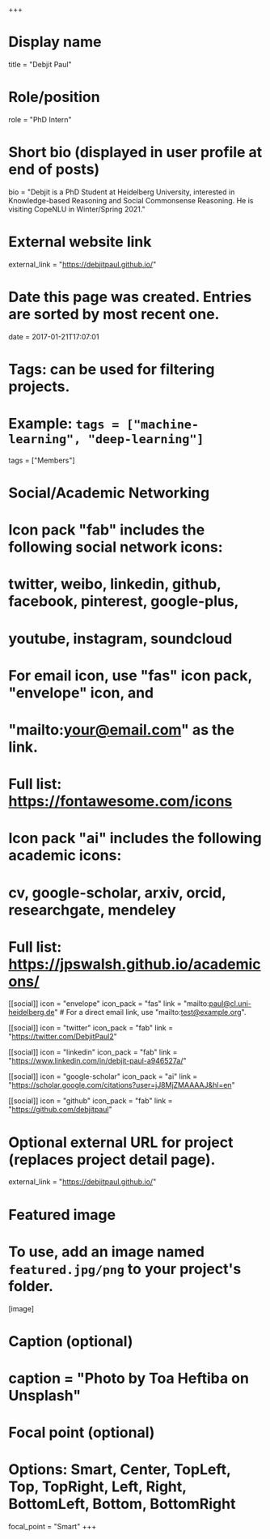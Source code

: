 +++
# Display name
title = "Debjit Paul"

# Role/position
role = "PhD Intern"

# Short bio (displayed in user profile at end of posts)
bio = "Debjit is a PhD Student at Heidelberg University, interested in Knowledge-based Reasoning and Social Commonsense Reasoning. He is visiting CopeNLU in Winter/Spring 2021."

# External website link
external_link = "https://debjitpaul.github.io/"

# Date this page was created. Entries are sorted by most recent one.
date = 2017-01-21T17:07:01

# Tags: can be used for filtering projects.
# Example: `tags = ["machine-learning", "deep-learning"]`
tags = ["Members"]

# Social/Academic Networking
#
# Icon pack "fab" includes the following social network icons:
#
#   twitter, weibo, linkedin, github, facebook, pinterest, google-plus,
#   youtube, instagram, soundcloud
#
#   For email icon, use "fas" icon pack, "envelope" icon, and
#   "mailto:your@email.com" as the link.
#
#   Full list: https://fontawesome.com/icons
#
# Icon pack "ai" includes the following academic icons:
#
#   cv, google-scholar, arxiv, orcid, researchgate, mendeley
#
#   Full list: https://jpswalsh.github.io/academicons/

[[social]]
icon = "envelope"
icon_pack = "fas"
link = "mailto:paul@cl.uni-heidelberg.de"  # For a direct email link, use "mailto:test@example.org".

[[social]]
icon = "twitter"
icon_pack = "fab"
link = "https://twitter.com/DebjitPaul2"

[[social]]
icon = "linkedin"
icon_pack = "fab"
link = "https://www.linkedin.com/in/debjit-paul-a946527a/"

[[social]]
icon = "google-scholar"
icon_pack = "ai"
link = "https://scholar.google.com/citations?user=jJ8MjZMAAAAJ&hl=en"

[[social]]
icon = "github"
icon_pack = "fab"
link = "https://github.com/debjitpaul"


# Optional external URL for project (replaces project detail page).
external_link = "https://debjitpaul.github.io/"

# Featured image
# To use, add an image named `featured.jpg/png` to your project's folder. 
[image]
  # Caption (optional)
  # caption = "Photo by Toa Heftiba on Unsplash"

  # Focal point (optional)
  # Options: Smart, Center, TopLeft, Top, TopRight, Left, Right, BottomLeft, Bottom, BottomRight
  focal_point = "Smart"
+++
